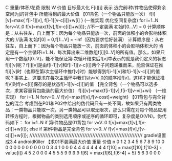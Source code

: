 C 重量/体积/花费	限制
W 价值			目标最大化
F[i][j] 表示 选完前i种/件物品使得剩余空间为j的背包中  所能得到的最大价值
【01背包（一个物品只能放一次）
f[i][v]=max{ f[i-1][v], f[i-1][v-c[i]]+w[i] }
(一维实现 优化空间复杂度)
for i=1..N
    forv=V..0
       f[v]=max{f[v],f[v-c[i]]+w[i]};
//不一定装满 
初始f[0...V] = 0
计算顺序是：从右往左，自上而下：因为每个物品只能放一次，前面的体积小的会影响体积大的
//装满
初始f[0] = 0,f[1...V] = -inf（因为要求恰好装满）
计算顺序是：从右往左，自上而下：因为每个物品只能放一次，前面的体积小的会影响体积大的
肯定是有一个主循环i=1..N，每次算出来二维数组f[i][0..V]的所有值。那么，如果只用一个数组f[0..V]，能不能保证第i次循环结束后f[v]中表示的就是我们定义的状态f[i][v]呢？f[i][v]是由f[i-1][v]和f[i-1][v-c[i]]两个子问题递推而来，能否保证在推f[i][v]时（也即在第i次主循环中推f[v]时）能够得到f[i-1][v]和f[i-1][v-c[i]]的值呢？事实上，这要求在每次主循环中我们以v=V..0的顺序推f[v]，这样才能保证推f[v]时f[v-c[i]]保存的是状态f[i-1][v-c[i]]的值
【完全背包（一个物品可以选多次，求某容量背包能装的最大价值）
f[i][v]=max{f[i-1][v],f[i-1][v-vi]+wi}
（一维实现）
for i=1..N
    forv=0..V
       f[v]=max{f[v],f[v-cost]+weight}
【01背包与完全背包的混合
考虑到在P01和P02中给出的伪代码只有一处不同，故如果只有两类物品：一类物品只能取一次，另一类物品可以取无限次，那么只需在对每个物品应用转移方程时，根据物品的类别选用顺序或逆序的循环即可，复杂度是O(VN)。伪代码如下：
for i=1..N
    if 第i件物品是01背包
       for v=V..0
           f[v]=max{f[v],f[v-c[i]]+w[i]};
    else if 第i件物品是完全背包
        for v=0..V
            f[v]=max{f[v],f[v-c[i]]+w[i]};
//////////////////////////////////////////////////////////////////////
gradle设置成3.4
androidKiller
【求01不装满最大价值
重量 价值 
    n 0 1 2 3 4 5 6 7 8 9 10
    0 0 0 0 0 0 0 0 0 0 0 0
3 4 1 0 0 0 4 4 4 4 4 4 4 4 f[10] = max{f[10],f[10-3] + value[i]}
4 5 2 0 0 0 4 5 5 5 9 9 9 9 f[6] = max{f[6],f[6-4] +  5}
5 6 3 0 0 0
